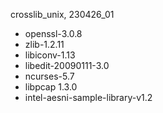 crosslib_unix, 230426_01 
- openssl-3.0.8
- zlib-1.2.11
- libiconv-1.13
- libedit-20090111-3.0
- ncurses-5.7
- libpcap 1.3.0
- intel-aesni-sample-library-v1.2


